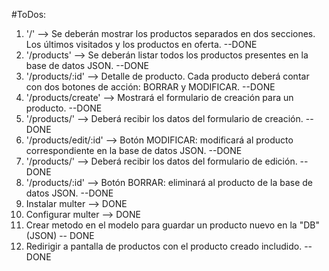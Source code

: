 #ToDos:

1. '/' --> Se deberán mostrar los productos separados en dos secciones. Los últimos
visitados y los productos en oferta. --DONE
2. '/products' --> Se deberán listar todos los productos presentes en la base de datos JSON. --DONE
3. '/products/:id' --> Detalle de producto. Cada producto deberá contar con dos botones de
acción: BORRAR y MODIFICAR. --DONE
4. '/products/create' --> Mostrará el formulario de creación para un producto. --DONE
5. '/products/' --> Deberá recibir los datos del formulario de creación. --DONE
6. '/products/edit/:id' -->  Botón MODIFICAR: modificará al producto correspondiente en la base de
datos JSON. --DONE
7. '/products/' --> Deberá recibir los datos del formulario de edición. --DONE
8. '/products/:id' --> Botón BORRAR: eliminará al producto de la base de datos JSON. --DONE
9. Instalar multer --> DONE
10. Configurar multer --> DONE
11. Crear metodo en el modelo para guardar un producto nuevo en la "DB" (JSON) -- DONE
12. Redirigir a pantalla de productos con el producto creado includido.  --DONE